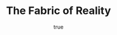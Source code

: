 ---
title: "The Fabric of Reality"
bookCover: "/assets/book-covers/the-fabric-of-reality.jpg"
slug: "the-fabric-of-reality"
bookAuthor: "David Deutsch"
rating: 10
done: false
amazonLink: ""
author:
  name: Rico Trebeljahr
  picture: "/assets/blog/profile.jpeg"
---